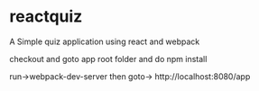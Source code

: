 # reactquiz
A Simple quiz application using react and webpack

checkout and goto app root folder and do npm install

run->webpack-dev-server then goto-> http://localhost:8080/app
